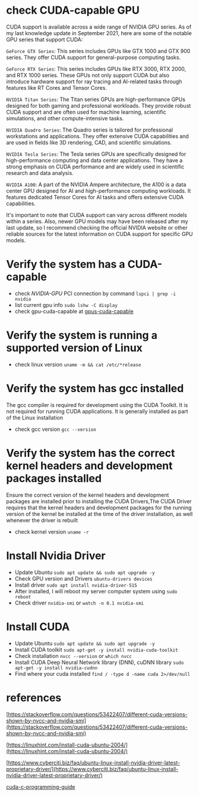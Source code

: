 # check CUDA-capable GPU

CUDA support is available across a wide range of NVIDIA GPU series. As of my last knowledge update in September 2021, here are some of the notable GPU series that support CUDA:

`GeForce GTX Series`: This series includes GPUs like GTX 1000 and GTX 900 series. They offer CUDA support for general-purpose computing tasks.

`GeForce RTX Series`: This series includes GPUs like RTX 3000, RTX 2000, and RTX 1000 series. These GPUs not only support CUDA but also introduce hardware support for ray tracing and AI-related tasks through features like RT Cores and Tensor Cores.

`NVIDIA Titan Series`: The Titan series GPUs are high-performance GPUs designed for both gaming and professional workloads. They provide robust CUDA support and are often used for machine learning, scientific simulations, and other compute-intensive tasks.

`NVIDIA Quadro Series`: The Quadro series is tailored for professional workstations and applications. They offer extensive CUDA capabilities and are used in fields like 3D rendering, CAD, and scientific simulations.

`NVIDIA Tesla Series`: The Tesla series GPUs are specifically designed for high-performance computing and data center applications. They have a strong emphasis on CUDA performance and are widely used in scientific research and data analysis.

`NVIDIA A100`: A part of the NVIDIA Ampere architecture, the A100 is a data center GPU designed for AI and high-performance computing workloads. It features dedicated Tensor Cores for AI tasks and offers extensive CUDA capabilities.

It's important to note that CUDA support can vary across different models within a series. Also, newer GPU models may have been released after my last update, so I recommend checking the official NVIDIA website or other reliable sources for the latest information on CUDA support for specific GPU models.

# Verify the system has a CUDA-capable
- check *NVIDIA-GPU* PCI connection by command `lspci | grep -i nvidia`
- list current gpu info `sudo lshw -C display`
- check gpu-cuda-capable at [gpus-cuda-capable](https://developer.nvidia.com/cuda-gpus)

# Verify the system is running a supported version of Linux
- check linux version `uname -m && cat /etc/*release`

# Verify the system has gcc installed
The gcc compiler is required for development using the CUDA Toolkit. It is not required for running CUDA applications. It is generally installed as part of the Linux installation
- check gcc version `gcc --version`

# Verify the system has the correct kernel headers and development packages installed
Ensure the correct version of the kernel headers and development packages are installed prior to installing the CUDA Drivers,The CUDA Driver requires that the kernel headers and development packages for the running version of the kernel be installed at the time of the driver installation, as well whenever the driver is rebuilt
- check kernel version `uname -r`

# Install Nvidia Driver
- Update Ubuntu `sudo apt update && sudo apt upgrade -y`
- Check GPU version and Drivers `ubuntu-drivers devices`
- Install driver `sudo apt install nvidia-driver-515`
- After installed, I will reboot my server computer system using `sudo reboot`
- Check driver `nvidia-smi` or `watch -n 0.1 nvidia-smi`

# Install CUDA
- Update Ubuntu `sudo apt update && sudo apt upgrade -y`
- Install CUDA toolkit `sudo apt-get -y install nvidia-cuda-toolkit`
- Check installation `nvcc --version` or `which nvcc`
- Install CUDA Deep Neural Network library (DNN), cuDNN library `sudo apt-get -y install nvidia-cudnn`
- Find where your cuda installed `find / -type d -name cuda 2>/dev/null`

# references

[https://stackoverflow.com/questions/53422407/different-cuda-versions-shown-by-nvcc-and-nvidia-smi](https://stackoverflow.com/questions/53422407/different-cuda-versions-shown-by-nvcc-and-nvidia-smi)

[https://linuxhint.com/install-cuda-ubuntu-2004/](https://linuxhint.com/install-cuda-ubuntu-2004/)

[https://www.cyberciti.biz/faq/ubuntu-linux-install-nvidia-driver-latest-proprietary-driver/](https://www.cyberciti.biz/faq/ubuntu-linux-install-nvidia-driver-latest-proprietary-driver/)

[cuda-c-programming-guide](https://docs.nvidia.com/cuda/cuda-c-programming-guide/index.html#)